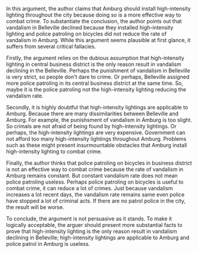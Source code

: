 In this argument, the author claims that Amburg should install high-intensity lighting throughout the city because doing so is a more effective way to combat crime. To substantiate the conclusion, the author points out that vandalism in Belleville declined because they installed high-intensity lighting and police patroling on bicycles did not reduce the rate of vandalism in Amburg. While this argument seems plausible at first glance, it suffers from several critical fallacies.

Firstly, the argument relies on the dubious assumption that high-intensity lighting in central business district is the only reason result in vandalism declining in the Belleville. Perhaps the punishment of vandalism in Belleville is very strict, so people don't dare to crime. Or perhaps, Belleville assigned more police patroling in its central business district at the same time. So, maybe it is the police patroling not the high-intensity lighting reducing the vandalism rate. 

Secondly, it is highly doubtful that high-intensity lightings are applicable to Amburg. Because there are many dissimilarities between Belleville and Amburg. For example, the punishsment of vandalism in Amburg is too slight. So crimals are not afraid of being found by high-intensity lightings. Or perhaps, the high-intensity lightings are very expensive. Government can not afford too many high-intensity lightings throughout Amburg. Problems such as these might present insurmountable obstacles that  Amburg install high-intensity lighting to combat crime.

Finally, the author thinks that police patroling on bicycles in business district is not an effective way to combat crime because the rate of vandalism in Amburg remains constant. But constant vandalism rate does not mean police patroling useless. Perhaps police patroling on bicycles is useful to combat crime, it can reduce a lot of crimes. Just because vandalism increases a lot recent days, the vandalism rate remains same even police have stopped a lot of criminal acts. If there are no patrol police in the city, the result will be worse.

To conclude, the argument is not persuasive as it stands. To make it logically acceptable, the arguer should present more substantial facts to prove that high-intensity lighting is the only reason result in vandalism declining in Belleville; high-intensity lightings are applicable to Amburg and police patrol in Amburg is useless.